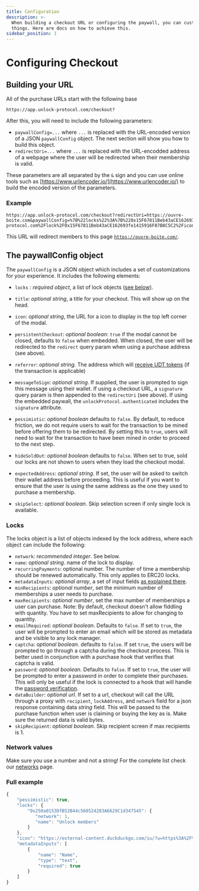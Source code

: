 ```yaml
---
title: Configuration
description: >-
  When building a checkout URL or configuring the paywall, you can customize
  things. Here are docs on how to achieve this.
sidebar_position: 1
---
```


# Configuring Checkout

## Building your URL

All of the purchase URLs start with the following base

```
https://app.unlock-protocol.com/checkout?
```

After this, you will need to include the following parameters:

- `paywallConfig=...` where `...` is replaced with the URL-encoded version of a JSON `paywallConfig` object. The next section will show you how to build this object.
- `redirectUri=...` where `...` is replaced with the URL-encodded address of a webpage where the user will be redirected when their membership is valid.

These parameters are all separated by the `&` sign and you can use online tools such as [https://www.urlencoder.io/](https://www.urlencoder.io/) to build the encoded version of the parameters.

### Example

```text
https://app.unlock-protocol.com/checkout?redirectUri=https://ouvre-boite.com&paywallConfig=%7B%22locks%22%3A%7B%220x15F67811Beb43aCE162693fe1415916F87B8C5C2%22%3A%7B%22network%22%3A137%7D%7D%2C%22persistentCheckout%22%3Atrue%2C%22icon%22%3A%22https%3A%2F%2Frinkeby.locksmith.unlock-protocol.com%2Flock%2F0x15F67811Beb43aCE162693fe1415916F87B8C5C2%2Ficon%22%7D
```

This URL will redirect members to this page [`https://ouvre-boite.com/`](https://ouvre-boite.com/).

## The paywallConfig object

The `paywallConfig` is a JSON object which includes a set of customizations for your experience. It includes the following elements:

- `locks` : _required object_, a list of lock objects ([see below](#locks)).
- `title`: _optional string_, a title for your checkout. This will show up on the head.
- `icon`: _optional string_, the URL for a icon to display in the top left corner of the modal.
- `persistentCheckout`: _optional boolean_: `true` if the modal cannot be closed, defaults to `false` when embedded. When closed, the user will be redirected to the `redirect` query param when using a purchase address (see above).
- `referrer`: _optional string_. The address which will [receive UDT tokens](../../governance/unlock-dao-tokens) (if the transaction is applicable)
- `messageToSign`: _optional string_. If supplied, the user is prompted to sign this message using their wallet. If using a checkout URL, a `signature` query param is then appended to the `redirectUri` (see above). If using the embedded paywall, the `unlockProtocol.authenticated` includes the `signature` attribute.
- `pessimistic`: _optional boolean_ defaults to `false`. By default, to reduce friction, we do not require users to wait for the transaction to be mined before offering them to be redirected. By setting this to `true`, users will need to wait for the transaction to have been mined in order to proceed to the next step.
- `hideSoldOut`: _optional boolean_ defaults to `false`. When set to true, sold our locks are not shown to users when they load the checkout modal.
- `expectedAddress`: _optional string_. If set, the user will be asked to switch their wallet address before proceeding. This is useful if you want to ensure that the user is using the same address as the one they used to purchase a membership.

- `skipSelect`: _optional boolean_. Skip selection screen if only single lock is available.

### Locks

The locks object is a list of objects indexed by the lock address, where each object can include the following:

- `network`: _recommended integer_. See below.
- `name`: _optional string_. name of the lock to display.
- `recurringPayments`: optional number. The number of time a membership should be renewed automatically. This only applies to ERC20 locks.
- `metadataInputs`: _optional array_, a set of input fields [as explained there](./collecting-metadata.md).
- `minRecipients`: _optional number_, set the minimum number of memberships a user needs to purchase.
- `maxRecipients`: _optional number_, set the max number of memberships a user can purchase. Note: By default, checkout doesn't allow fiddling with quantity. You have to set maxRecipients to allow for changing to quantity.
- `emailRequired`: _optional boolean_. Defaults to `false`. If set to `true`, the user will be prompted to enter an email which will be stored as metadata and be visible to any lock manager.
- `captcha`: _optional boolean_. defaults to `false`. If set `true`, the users will be prompted to go through a captcha during the checkout process. This is better used in conjunction with a purchase hook that verifies that captcha is valid.
- `password`: _optional boolean_. Defaults to `false`. If set to `true`, the user will be prompted to enter a password in order to complete their purchases. This will only be useful if the lock is connected to a hook that will handle the [password verification](../../tutorials/smart-contracts/hooks/using-on-key-purchase-hook-to-password-protect.md).
- `dataBuilder`: _optional url_. If set to a url, checkout will call the URL through a proxy with `recipient`, `lockAddress`, and `network` field for a json response containing data _string_ field. This will be passed to the purchase function when user is claiming or buying the key as is. Make sure the returned data is valid bytes.
- `skipRecipient`: _optional boolean_. Skip recipient screen if max recipients is 1.

### Network values

Make sure you use a number and not a string! For the complete list check our
[networks](../../core-protocol/unlock/networks) page.

### Full example

```javascript
{
    "pessimistic": true,
    "locks": {
        "0x250a0153DfB52B44c560524283A6629C1d347545": {
           "network": 1,
           "name": "Unlock members"
        }
    },
    "icon": "https://external-content.duckduckgo.com/iu/?u=https%3A%2F%2Ftse1.mm.bing.net%2Fth%3Fid%3DOIP.10UUFNA8oLdFdDpzt-Em_QHaHa%26pid%3DApi&f=1",
    "metadataInputs": [
        {
            "name": "Name",
            "type": "text",
            "required": true
        }
    ]
}
```
